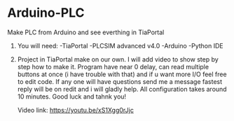 # Arduino-PLC
Make PLC from Arduino and see everthing in TiaPortal

1. You will need:
   -TiaPortal
   -PLCSIM advanced v4.0
   -Arduino
   -Python IDE
2. Project in TiaPortal make on our own. I will add video to show step by step how to make it.
   Program have near 0 delay, can read multiple buttons at once (i have trouble with that) and if u want more I/O feel free to edit code.
   If any one will have questions send me a message fastest reply will be on redit and i will gladly help.
   All configuration takes around 10 minutes.
   Good luck and tahnk you!


   Video link: https://youtu.be/xS1Xgg0rJjc
